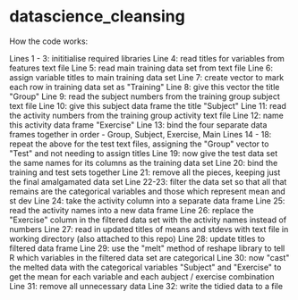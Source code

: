 datascience_cleansing
=====================
How the code works:

Lines 1 - 3: inititialise required libraries
Line 4: read titles for variables from features text file
Line 5: read main training data set from text file
Line 6: assign variable titles to main training data set
Line 7: create vector to mark each row in training data set as "Training"
Line 8: give this vector the title "Group"
Line 9: read the subject numbers from the training group subject text file
Line 10: give this subject data frame the title "Subject"
Line 11: read the activity numbers from the training group activity text file
Line 12: name this activity data frame "Exercise"
Line 13: bind the four separate data frames together in order - Group, Subject, Exercise, Main
Lines 14 - 18: repeat the above for the test text files, assigning the "Group" vector to "Test" and not needing to assign titles
Line 19: now give the test data set the same names for its columns as the training data set
Line 20: bind the training and test sets together
Line 21: remove all the pieces, keeping just the final amalgamated data set
Line 22-23: filter the data set so that all that remains are the categorical variables and those which represent mean and st dev
Line 24: take the activity column into a separate data frame
Line 25: read the activity names into a new data frame
Line 26: replace the "Exercise" column in the filtered data set with the activity names instead of numbers
Line 27: read in updated titles of means and stdevs with text file in working directory (also attached to this repo)
Line 28: update titles to filtered data frame
Line 29: use the "melt" method of reshape library to tell R which variables in the filtered data set are categorical
Line 30: now "cast" the melted data with the categorical variables "Subject" and "Exercise" to get the mean for each variable and each aubject / exercise combination
Line 31: remove all unnecessary data
Line 32: write the tidied data to a file

